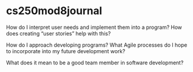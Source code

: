 # cs250mod8journal

How do I interpret user needs and implement them into a program? How does creating “user stories” help with this?


How do I approach developing programs? What Agile processes do I hope to incorporate into my future development work?


What does it mean to be a good team member in software development?

